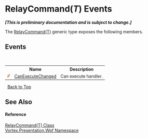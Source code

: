 # RelayCommand(*T*) Events
 _**\[This is preliminary documentation and is subject to change.\]**_

The <a href="T_Vortex_Presentation_Wpf_RelayCommand_1.md">RelayCommand(T)</a> generic type exposes the following members.


## Events
&nbsp;<table><tr><th></th><th>Name</th><th>Description</th></tr><tr><td>![Public event](media/pubevent.gif "Public event")</td><td><a href="E_Vortex_Presentation_Wpf_RelayCommand_1_CanExecuteChanged.md">CanExecuteChanged</a></td><td>
Can execute handler.</td></tr></table>&nbsp;
<a href="#relaycommand(*t*)-events">Back to Top</a>

## See Also


#### Reference
<a href="T_Vortex_Presentation_Wpf_RelayCommand_1.md">RelayCommand(T) Class</a><br /><a href="N_Vortex_Presentation_Wpf.md">Vortex.Presentation.Wpf Namespace</a><br />